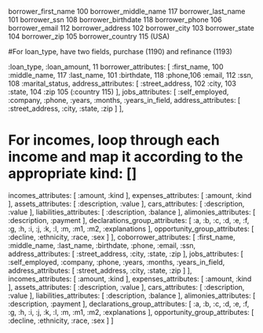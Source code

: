 borrower_first_name 100
borrower_middle_name 117
borrower_last_name 101
borrower_ssn 108
borrower_birthdate 118
borrower_phone 106
borrower_email 112
borrower_address 102
borrower_city 103
borrower_state 104
borrower_zip 105
borrower_country 115 (USA)

#For loan_type, have two fields, purchase (1190) and refinance (1193)

:loan_type,
:loan_amount, 11
borrower_attributes: [
  :first_name, 100
  :middle_name, 117
  :last_name, 101
  :birthdate, 118
  :phone,106
  :email, 112
  :ssn, 108
  :marital_status,
  address_attributes: [
    :street_address, 102
    :city, 103
    :state, 104
    :zip 105
    (:country 115)
  ],
  jobs_attributes: [
    :self_employed,
    :company,
    :phone,
    :years,
    :months,
    :years_in_field,
    address_attributes: [
      :street_address,
      :city,
      :state,
      :zip
    ]
  ],
  # For incomes, loop through each income and map it according to the appropriate kind: []
  incomes_attributes: [
    :amount,
    :kind
  ],
  expenses_attributes: [
    :amount,
    :kind
  ],
  assets_attributes: [
    :description,
    :value
  ],
  cars_attributes: [
    :description,
    :value
  ],
  liabilities_attributes: [
    :description,
    :balance
  ],
  alimonies_attributes: [
    :description,
    :payment
  ],
  declarations_group_attributes: [
    :a, :b, :c, :d, :e, :f, :g, :h, :i, :j, :k, :l, :m, :m1, :m2, :explanations
  ],
  opportunity_group_attributes: [
    :decline,
    :ethnicity,
    :race,
    :sex
  ]
],
coborrower_attributes: [
  :first_name,
  :middle_name,
  :last_name,
  :birthdate,
  :phone,
  :email,
  :ssn,
  address_attributes: [
    :street_address,
    :city,
    :state,
    :zip
  ],
  jobs_attributes: [
    :self_employed,
    :company,
    :phone,
    :years,
    :months,
    :years_in_field,
    address_attributes: [
      :street_address,
      :city,
      :state,
      :zip
    ]
  ],
  incomes_attributes: [
    :amount,
    :kind
  ],
  expenses_attributes: [
    :amount,
    :kind
  ],
  assets_attributes: [
    :description,
    :value
  ],
  cars_attributes: [
    :description,
    :value
  ],
  liabilities_attributes: [
    :description,
    :balance
  ],
  alimonies_attributes: [
    :description,
    :payment
  ],
  declarations_group_attributes: [
    :a, :b, :c, :d, :e, :f, :g, :h, :i, :j, :k, :l, :m, :m1, :m2, :explanations
  ],
  opportunity_group_attributes: [
    :decline,
    :ethnicity,
    :race,
    :sex
  ]
]
